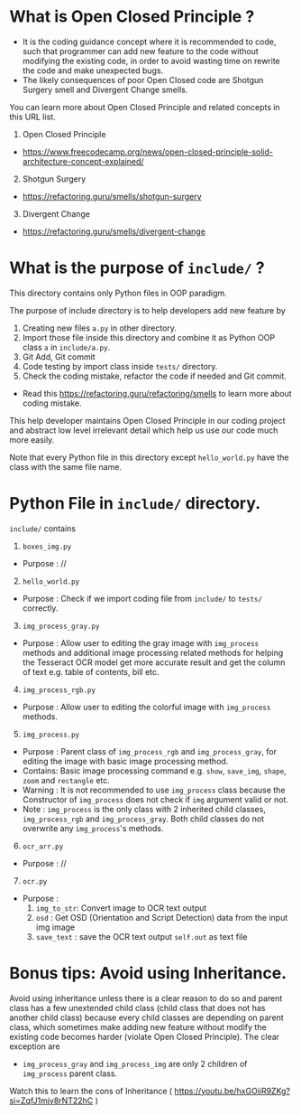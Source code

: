 # What is Open Closed Principle ?

* It is the coding guidance concept where it is recommended to code, such that programmer can
  add new feature to the code without modifying the existing code, 
  in order to avoid wasting time on rewrite the code and make unexpected bugs.
* The likely consequences of poor Open Closed code are Shotgun Surgery smell and Divergent Change smells.

You can learn more about Open Closed Principle and related concepts in this URL list.
1. Open Closed Principle
* https://www.freecodecamp.org/news/open-closed-principle-solid-architecture-concept-explained/
2. Shotgun Surgery
* https://refactoring.guru/smells/shotgun-surgery
3. Divergent Change 
* https://refactoring.guru/smells/divergent-change

# What is the purpose of `include/` ?

This directory contains only Python files in OOP paradigm. 

The purpose of include directory is to help developers add new feature by 
1.  Creating new files `a.py` in other directory.
2.  Import those file inside this directory and combine it as Python OOP class `a` in `include/a.py`. 
3.  Git Add, Git commit 
4.  Code testing by import class inside `tests/` directory.
5.  Check the coding mistake, refactor the code if needed and Git commit.
*   Read this https://refactoring.guru/refactoring/smells to learn more about coding mistake.

This help developer maintains Open Closed Principle in our coding project and 
abstract low level irrelevant detail which help us use our code much more easily.

Note that every Python file in this directory except `hello_world.py` have the class with the same file name.

# Python File in `include/` directory.

`include/` contains
1.  `boxes_img.py`
-   Purpose : //
2.  `hello_world.py`
-   Purpose : Check if we import coding file from `include/` to `tests/` correctly.
3.  `img_process_gray.py`
-   Purpose : Allow user to editing the gray image with `img_process` methods and additional image processing related methods for helping the Tesseract OCR model get more accurate result and get the column of text e.g. table of contents, bill etc.
4.  `img_process_rgb.py`
-   Purpose : Allow user to editing the colorful image with `img_process` methods.
5.  `img_process.py`
-   Purpose : Parent class of `img_process_rgb` and `img_process_gray`, for editing the image with basic image processing method.
-   Contains: Basic image processing command e.g. `show`, `save_img`, `shape`, `zoom` and `rectangle` etc.
-   Warning : It is not recommended to use `img_process` class because the Constructor of `img_process` does not check if `img` argument valid or not.
-   Note : `img_process` is the only class with 2 inherited child classes, `img_process_rgb` and `img_process_gray`. Both child classes do not overwrite any `img_process`'s methods.
6.  `ocr_arr.py`
-   Purpose : //
7.  `ocr.py`
-   Purpose : 
    1.  `img_to_str`: Convert image to OCR text output
    2.  `osd`       : Get OSD (Orientation and Script Detection) data from the input img image
    3.  `save_text` : save the OCR text output `self.out` as text file

# Bonus tips: Avoid using Inheritance.

Avoid using inheritance unless there is a clear reason to do so 
and parent class has a few unextended child class (child class that does not has another child class)
because every child classes are depending on parent class, which sometimes make adding new feature 
without modify the existing code becomes harder (violate Open Closed Principle). The clear exception are
* `img_process_gray` and `img_process_img` are only 2 children of `img_process` parent class.

Watch this to learn the cons of Inheritance ( https://youtu.be/hxGOiiR9ZKg?si=ZqfJ1mjv8rNT22hC )
